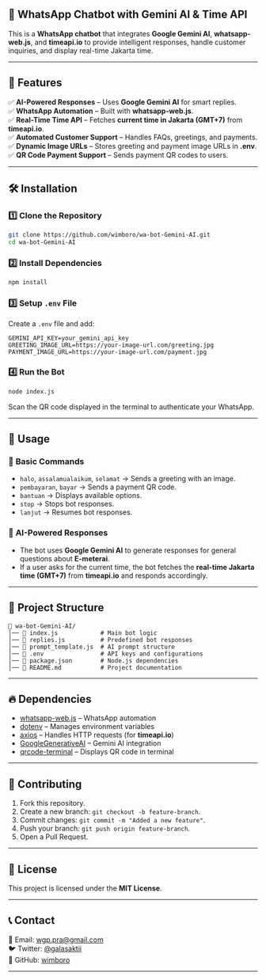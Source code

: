 ## 📲 WhatsApp Chatbot with Gemini AI & Time API  

This is a **WhatsApp chatbot** that integrates **Google Gemini AI**, **whatsapp-web.js**, and **timeapi.io** to provide intelligent responses, handle customer inquiries, and display real-time Jakarta time.  

---

## 🚀 Features  

✅ **AI-Powered Responses** – Uses **Google Gemini AI** for smart replies.  
✅ **WhatsApp Automation** – Built with **whatsapp-web.js**.  
✅ **Real-Time Time API** – Fetches **current time in Jakarta (GMT+7)** from **timeapi.io**.  
✅ **Automated Customer Support** – Handles FAQs, greetings, and payments.  
✅ **Dynamic Image URLs** – Stores greeting and payment image URLs in **.env**.  
✅ **QR Code Payment Support** – Sends payment QR codes to users.  

---

## 🛠️ Installation  

### 1️⃣ **Clone the Repository**  
```bash
git clone https://github.com/wimboro/wa-bot-Gemini-AI.git
cd wa-bot-Gemini-AI
```

### 2️⃣ **Install Dependencies**  
```bash
npm install
```

### 3️⃣ **Setup `.env` File**  
Create a `.env` file and add:  
```env
GEMINI_API_KEY=your_gemini_api_key
GREETING_IMAGE_URL=https://your-image-url.com/greeting.jpg
PAYMENT_IMAGE_URL=https://your-image-url.com/payment.jpg
```

### 4️⃣ **Run the Bot**  
```bash
node index.js
```
Scan the QR code displayed in the terminal to authenticate your WhatsApp.

---

## 📌 Usage  

### 🔹 **Basic Commands**  
- `halo`, `assalamualaikum`, `selamat` → Sends a greeting with an image.  
- `pembayaran`, `bayar` → Sends a payment QR code.  
- `bantuan` → Displays available options.  
- `stop` → Stops bot responses.  
- `lanjut` → Resumes bot responses.  

### 🔹 **AI-Powered Responses**  
- The bot uses **Google Gemini AI** to generate responses for general questions about **E-meterai**.  
- If a user asks for the current time, the bot fetches the **real-time Jakarta time (GMT+7)** from **timeapi.io** and responds accordingly.  

---

## 🔧 Project Structure  

```
📂 wa-bot-Gemini-AI/
│── 📜 index.js            # Main bot logic  
│── 📜 replies.js          # Predefined bot responses  
│── 📜 prompt_template.js  # AI prompt structure  
│── 📜 .env                # API keys and configurations  
│── 📜 package.json        # Node.js dependencies  
│── 📜 README.md           # Project documentation  
```

---

## 🔥 Dependencies  

- [whatsapp-web.js](https://github.com/pedroslopez/whatsapp-web.js) – WhatsApp automation  
- [dotenv](https://www.npmjs.com/package/dotenv) – Manages environment variables  
- [axios](https://www.npmjs.com/package/axios) – Handles HTTP requests (for **timeapi.io**)  
- [GoogleGenerativeAI](https://www.npmjs.com/package/@google/generative-ai) – Gemini AI integration  
- [qrcode-terminal](https://www.npmjs.com/package/qrcode-terminal) – Displays QR code in terminal  

---

## 🤝 Contributing  

1. Fork this repository.  
2. Create a new branch: `git checkout -b feature-branch`.  
3. Commit changes: `git commit -m "Added a new feature"`.  
4. Push your branch: `git push origin feature-branch`.  
5. Open a Pull Request.  

---

## 📜 License  

This project is licensed under the **MIT License**.  

---

## 📞 Contact  

📧 Email: wgp.pra@gmail.com  
🐦 Twitter: [@galasaktii](https://twitter.com/galasaktii)  
📌 GitHub: [wimboro](https://github.com/wimboro)  

---